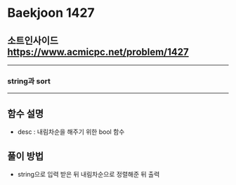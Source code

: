 Baekjoon 1427
=============
소트인사이드  <https://www.acmicpc.net/problem/1427>
---------------
- - -
### string과 sort
- - -
## 함수 설명
- desc : 내림차순을 해주기 위한 bool 함수
## 풀이 방법
- string으로 입력 받은 뒤 내림차순으로 정렬해준 뒤 출력
